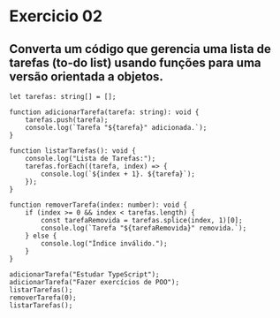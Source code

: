 # Exercicio 02
## Converta um código que gerencia uma lista de tarefas (to-do list) usando funções para uma versão orientada a objetos.
```
let tarefas: string[] = [];

function adicionarTarefa(tarefa: string): void {
    tarefas.push(tarefa);
    console.log(`Tarefa "${tarefa}" adicionada.`);
}

function listarTarefas(): void {
    console.log("Lista de Tarefas:");
    tarefas.forEach((tarefa, index) => {
        console.log(`${index + 1}. ${tarefa}`);
    });
}

function removerTarefa(index: number): void {
    if (index >= 0 && index < tarefas.length) {
        const tarefaRemovida = tarefas.splice(index, 1)[0];
        console.log(`Tarefa "${tarefaRemovida}" removida.`);
    } else {
        console.log("Índice inválido.");
    }
}

adicionarTarefa("Estudar TypeScript");
adicionarTarefa("Fazer exercícios de POO");
listarTarefas();
removerTarefa(0);
listarTarefas();
```